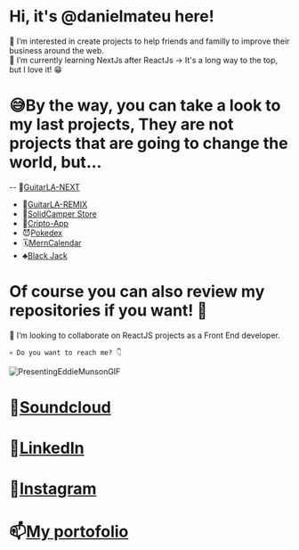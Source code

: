 

# Hi, it's @danielmateu here! 



🐶 I’m interested in create projects to help friends and familly to improve their business around the web.  
🌱 I’m currently learning NextJs after ReactJs -> It's a long way to the top, but I love it! 😁
# 😅By the way, you can take a look to my last projects, They are not projects that are going to change the world, but...

-- 🎸[GuitarLA-NEXT](https://gitarla-remix.vercel.app/)
- 🎸[GuitarLA-REMIX](https://gitarla-remix.vercel.app/)
- 🚙[SolidCamper Store](https://solidcamper.herokuapp.com/)
- 💸[Cripto-App](https://cryptos-psi.vercel.app/)
- 😈[Pokedex](https://pokemon-static-ngdj275rn-danielmateu.vercel.app/)
- 🗓️[MernCalendar](https://mern-calendar-dmateu.herokuapp.com)  
- ♣️[Black Jack](https://black-jack-seven.vercel.app/)
<!-- - 🛹[TODO - Vanilla JS](https://danielmateu.github.io/TODO-webpack---Vanilla-JS/) -->

# Of course you can also review my repositories if you want! 🥰

👾 I’m looking to collaborate on ReactJS projects as a Front End developer.


````
💀 Do you want to reach me? 👇
````
![PresentingEddieMunsonGIF](https://user-images.githubusercontent.com/76947258/194179021-4129d525-13ce-4ee5-be6f-295677bc7668.gif)

# 🎵[Soundcloud](https://soundcloud.com/danielmateupardo) 
# 👻[LinkedIn](https://www.linkedin.com/in/daniel-mateu-pardo/)
# 🥨[Instagram](https://www.instagram.com/danimateu86/)
# 📫[My portofolio](https://www.danielmateu.es)





<!---
danielmateu/danielmateu is a ✨ special ✨ repository because its `README.md` (this file) appears on your GitHub profile.
You can click the Preview link to take a look at your changes.
--->
